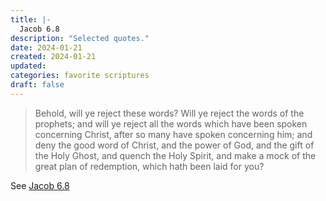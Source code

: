 ```yaml
---
title: |-
  Jacob 6.8
description: "Selected quotes."
date: 2024-01-21
created: 2024-01-21
updated: 
categories: favorite scriptures
draft: false
---
```


> Behold, will ye reject these words? Will ye reject the words of the prophets; and will ye reject all the words which have been spoken concerning Christ, after so many have spoken concerning him; and deny the good word of Christ, and the power of God, and the gift of the Holy Ghost, and quench the Holy Spirit, and make a mock of the great plan of redemption, which hath been laid for you?

See [Jacob 6.8](https://www.churchofjesuschrist.org/study/scriptures/bofm/jacob/6?id=p8&lang=eng#p8)